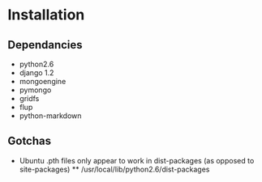 # Installation 
## Dependancies
* python2.6
* django 1.2 
* mongoengine
* pymongo
* gridfs
* flup
* python-markdown

## Gotchas
* Ubuntu .pth files only appear to work in dist-packages (as opposed to site-packages)
** /usr/local/lib/python2.6/dist-packages
